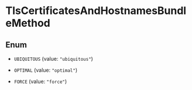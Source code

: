 

# TlsCertificatesAndHostnamesBundleMethod

## Enum


* `UBIQUITOUS` (value: `"ubiquitous"`)

* `OPTIMAL` (value: `"optimal"`)

* `FORCE` (value: `"force"`)




